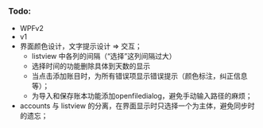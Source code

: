  ### Todo:
 - WPFv2
 - v1
  - 界面颜色设计，文字提示设计 => 交互；
    - listview 中各列的间隔（“选择”这列间隔过大） 
    - 选择时间的功能删除具体到天数的显示
    - 当点击添加账目时，为所有错误项显示错误提示（颜色标注，纠正信息等）；   
    - 为导入和保存账本功能添加openfiledialog，避免手动输入路径的麻烦；
  - accounts 与 listview 的分离，在界面显示时只选择一个为主体，避免同步时的遗忘；
